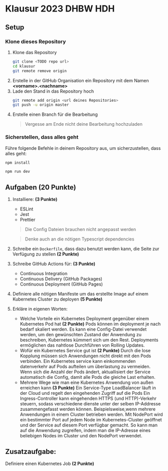 # Klausur 2023 DHBW HDH

## Setup

### Klone dieses Repository

1. Klone das Repository
    ```bash
    git clone <TODO repo url>
    cd klausur
    git remote remove origin
    ```
2. Erstelle in der GitHub Organisation ein Repository mit dem Namen **\<vorname>.\<nachname>**
3. Lade den Stand in das Repository hoch
   ```bash
   git remote add origin <url deines Repositories>
   git push -u origin master
   ```
4. Erstelle einen Branch für die Bearbeitung
   > Vergesse am Ende nicht deine Bearbeitung hochzuladen

### Sicherstellen, dass alles geht

Führe folgende Befehle in deinem Repository aus, um sicherzustellen, dass alles geht:

```bash
npm install

npm run dev
```

## Aufgaben (20 Punkte)

1. Installiere: **(3 Punkte)**
   * ESLint
   * Jest
   * Prettier
   > Die Config Dateien brauchen nicht angepasst werden
   
   > Denke auch an die nötigen Typescript dependencies
2. Schreibe ein `Dockerfile`, dass dazu benutzt werden kann, die Seite zur Verfügung zu stellen **(2 Punkte)**
3. Schreibe GitHub Actions für: **(3 Punkte)**
   * Continuous Integration
   * Continuous Delivery (GitHub Packages)
   * Continuous Deployment (GitHub Pages)
4. Definiere alle nötigen Manifeste um das erstellte Image auf einem Kubernetes Cluster zu deployen **(5 Punkte)**
5. Erkläre in eigenen Worten:
   * Welche Vorteile ein Kubernetes Deployment gegenüber einem Kubernetes Pod hat **(2 Punkte)**
   Pods können im deployment je nach bedarf skaliert werden.
   Es kann eine Config-Datei verwendet werden, um den gewünschten Zustand der Anwendung zu beschreiben, Kubernetes kümmert sich um den Rest.
   Deployments ermöglichen das nahtlose Durchführen von Rolling Updates.
   * Wofür ein Kubernetes Service gut ist **(2 Punkte)**
   Durch die lose Kopplung müssen sich Anwendungen nicht direkt mit den Pods verbinden.
   Ein Kubernetes service kann einkommenden datenverkehr auf Pods aufteilen um überlastung zu vermeiden.
   Wenn sich die Anzahl der Pods ändert, aktuallisiert der Service automatisch die Config, damit alle Pods die gleiche Last erhalten.
   * Mehrere Wege wie man eine Kubernetes Anwendung von außen erreichen kann **(3 Punkte)**
   Ein Service-Type LoadBalancer läuft in der Cloud und regelt den eingehenden Zugriff auf die Pods
   Ein Ingress-Controller kann eingehenden HTTPS (und HTTP)-Verkehr steuern, sodass verschiedene dienste unter der selben IP-Addresse zusammengefasst werden können. Beispielsweise,wenn mehrere Anwendungen in einem Cluster betrieben werden.
   Mit NodePort wird ein bestimmter Port auf jedem Node im Kubernetes-Cluster geöffnet und der Service auf diesem Port verfügbar gemacht. So kann man auf die Anwendung zugreifen, indem man die IP-Adresse eines beliebigen Nodes im Cluster und den NodePort verwendet.

## Zusatzaufgabe:

Definiere einen Kubernetes Job **(2 Punkte)**